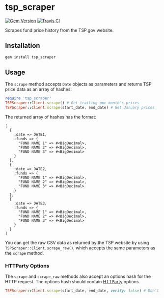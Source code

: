# tsp_scraper

[![Gem Version](https://badge.fury.io/rb/tsp_scraper.svg)](https://badge.fury.io/rb/tsp_scraper)
[![Travis CI](https://travis-ci.org/jfredrickson/tsp_scraper.svg?branch=master)](https://travis-ci.org/jfredrickson/tsp_scraper)

Scrapes fund price history from the TSP.gov website.

## Installation

```sh
gem install tsp_scraper
```

## Usage

The `scrape` method accepts `Date` objects as parameters and returns TSP price data as an array of hashes:

```ruby
require 'tsp_scraper'
TSPScraper::Client.scrape() # Get trailing one month's prices
TSPScraper::Client.scrape(start_date, end_date) # Get January prices
```

The returned array of hashes has the format:

```
[
  {
    :date => DATE1,
    :funds => {
      "FUND NAME 1" => #<BigDecimal>,
      "FUND NAME 2" => #<BigDecimal>,
      "FUND NAME 3" => #<BigDecimal>
    }
  },
  {
    :date => DATE2,
    :funds => {
      "FUND NAME 1" => #<BigDecimal>,
      "FUND NAME 2" => #<BigDecimal>,
      "FUND NAME 3" => #<BigDecimal>
    }
  },
  {
    :date => DATE3,
    :funds => {
      "FUND NAME 1" => #<BigDecimal>,
      "FUND NAME 2" => #<BigDecimal>,
      "FUND NAME 3" => #<BigDecimal>
    }
  }
]
```

You can get the raw CSV data as returned by the TSP website by using `TSPScraper::Client.scrape_raw()`, which accepts the same parameters as the `scrape` method.

### HTTParty Options

The `scrape` and `scrape_raw` methods also accept an options hash for the HTTP request. The options hash should contain [HTTParty](https://github.com/jnunemaker/httparty) options.

```ruby
TSPScraper::Client.scrape(start_date, end_date, verify: false) # Don't verify SSL certificate
```
